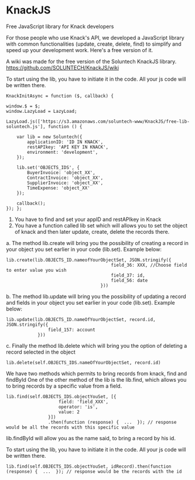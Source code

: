 # KnackJS
Free JavaScript library for Knack developers

For those people who use Knack's API, we developed a JavaScript library with common functionalities (update, create, delete, find) to simplify and speed up your development work. Here's a free version of it.

A wiki was made for the free version of the Soluntech KnackJS library.
https://github.com/SOLUNTECH/KnackJS/wiki

To start using the lib, you have to initiate it in the code. All your js code will be written there.


    KnackInitAsync = function ($, callback) {

    window.$ = $;
    window.LazyLoad = LazyLoad;

    LazyLoad.js(['https://s3.amazonaws.com/soluntech-www/KnackJS/free-lib-soluntech.js'], function () {

        var lib = new Soluntech({
            applicationID: 'ID IN KNACK',
            restAPIkey: 'API KEY IN KNACK',
            environment: 'development',
        });

        lib.set('OBJECTS_IDS', {
            BuyerInvoice: 'object_XX',
            ContractInvoice: 'object_XX',
            SupplierInvoice: 'object_XX',
            TimeExpense: 'object_XX'
        });

        callback();
    }); };

1. You have to find and set your appID and restAPIkey in Knack
2. You have a function called lib set which will allows you to set the object of knack and then later update, create, delete the records there.

a. The method lib.create will bring you the possibility of creating a record in your object you set earlier in your code (lib.set). Example below:


    lib.create(lib.OBJECTS_ID.nameofYourObjectSet, JSON.stringify({
                                            field_36: XXX, //Choose field to enter value you wish
                                            field_37: id,
                                            field_56: date
                                        }))

b. The method lib.update will bring you the possibility of updating a record and fields in your object you set earlier in your code (lib.set). Example below:


    lib.update(lib.OBJECTS_ID.nameOfYourObjectSet, record.id, JSON.stringify({
                    field_157: account
                }))

c. Finally the method lib.delete which will bring you the option of deleting a record selected in the object

    lib.delete(self.OBJECTS_IDS.nameOfYourObjectSet, record.id)

We have two methods which permits to bring records from knack, find and findById
One of the other method of the lib is the lib.find, which allows you to bring records by a specific value from a field.


    lib.find(self.OBJECTS_IDS.objectYouSet, [{
                        field: 'field_XXX',
                        operator: 'is',
                        value: 2
                    }])
                    .then(function (response) {  ...  }); // response would be all the records with this specific value


lib.findById will allow you as the name said, to bring a record by his id.

To start using the lib, you have to initiate it in the code. All your js code will be written there.


    lib.find(self.OBJECTS_IDS.objectYouSet, idRecord).then(function (response) {  ...  }); // response would be the records with the id
                    
